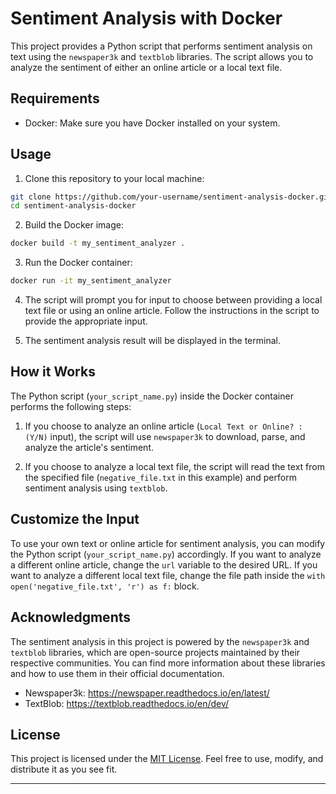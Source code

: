 # Sentiment Analysis with Docker

This project provides a Python script that performs sentiment analysis on text using the `newspaper3k` and `textblob` libraries. The script allows you to analyze the sentiment of either an online article or a local text file.

## Requirements

- Docker: Make sure you have Docker installed on your system.

## Usage

1. Clone this repository to your local machine:

```bash
git clone https://github.com/your-username/sentiment-analysis-docker.git
cd sentiment-analysis-docker
```

2. Build the Docker image:

```bash
docker build -t my_sentiment_analyzer .
```

3. Run the Docker container:

```bash
docker run -it my_sentiment_analyzer
```

4. The script will prompt you for input to choose between providing a local text file or using an online article. Follow the instructions in the script to provide the appropriate input.

5. The sentiment analysis result will be displayed in the terminal.

## How it Works

The Python script (`your_script_name.py`) inside the Docker container performs the following steps:

1. If you choose to analyze an online article (`Local Text or Online? : (Y/N)` input), the script will use `newspaper3k` to download, parse, and analyze the article's sentiment.

2. If you choose to analyze a local text file, the script will read the text from the specified file (`negative_file.txt` in this example) and perform sentiment analysis using `textblob`.

## Customize the Input

To use your own text or online article for sentiment analysis, you can modify the Python script (`your_script_name.py`) accordingly. If you want to analyze a different online article, change the `url` variable to the desired URL. If you want to analyze a different local text file, change the file path inside the `with open('negative_file.txt', 'r') as f:` block.

## Acknowledgments

The sentiment analysis in this project is powered by the `newspaper3k` and `textblob` libraries, which are open-source projects maintained by their respective communities. You can find more information about these libraries and how to use them in their official documentation.

- Newspaper3k: https://newspaper.readthedocs.io/en/latest/
- TextBlob: https://textblob.readthedocs.io/en/dev/

## License

This project is licensed under the [MIT License](LICENSE). Feel free to use, modify, and distribute it as you see fit.

---
